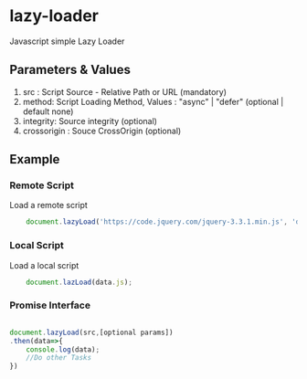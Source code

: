 
# lazy-loader
Javascript simple Lazy Loader

## Parameters & Values
1. src : Script Source - Relative Path or URL (mandatory)
2. method: Script Loading Method, Values : "async" | "defer" (optional | default none)
3. integrity: Source integrity (optional)
4. crossorigin : Souce CrossOrigin (optional)

## Example

### Remote Script
Load a remote script
```javascript
    document.lazyLoad('https://code.jquery.com/jquery-3.3.1.min.js', 'defer', "sha256-FgpCb/KJQlLNfOu91ta32o/NMZxltwRo8QtmkMRdAu8=", "anonymous");

```
### Local Script
Load a local script
```javascript
    document.lazLoad(data.js);

```
### Promise Interface
```javascript

document.lazyLoad(src,[optional params])
.then(data=>{
    console.log(data);
    //Do other Tasks
})
```

